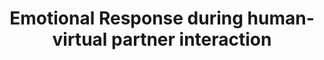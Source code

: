 ---
layout: publications
title: Emotional Response during human-virtual partner interaction
authors: Mengsen Zhang, Guillaume Dumas, J.A. Scott Kelso, Emmanuelle Tognoli
publication: Society for Neuroscience, Washington, D.C., USA
year: 2014
link: https://www.extrospection.eu/pubs/emotional-response-during-human-virtual-partner-interaction/
type: "Poster_Conference" # "Journal Paper", Preprint, "Book_Chapter", Comment, "Poster_Conference"
category: Experimental # "opinion_perspectives", Review, Computational, Social Cognitive and Affective Neuroscience, Experimental
filename: 2014.11.24_M.Zhang #YYYY_F.Author
---